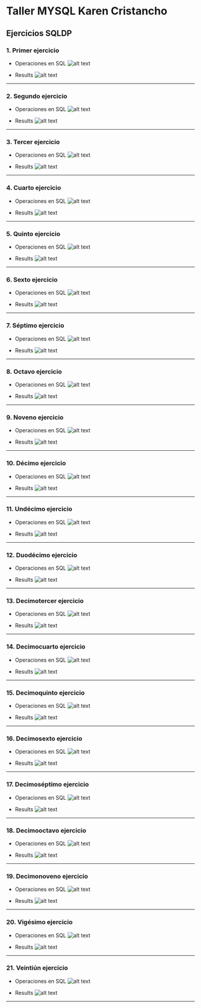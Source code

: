 # Taller MYSQL Karen Cristancho

## Ejercicios SQLDP

### 1. **Primer ejercicio**

- Operaciones en SQL
![alt text](image.png) 

- Results
![alt text](image-1.png)

---

### 2. **Segundo ejercicio**

- Operaciones en SQL
![alt text](image-2.png) 

- Results
![alt text](image-3.png)

---

### 3. **Tercer ejercicio**

- Operaciones en SQL
![alt text](image-4.png) 

- Results
![alt text](image-5.png)

---

### 4. **Cuarto ejercicio**

- Operaciones en SQL
![alt text](image-6.png)

- Results 
![alt text](image-7.png)

---

### 5. **Quinto ejercicio**

- Operaciones en SQL
![alt text](image-8.png)

- Results 
![alt text](image-9.png)

---

### 6. **Sexto ejercicio**

- Operaciones en SQL
![alt text](image-10.png)

- Results 
![alt text](image-11.png)

---

### 7. **Séptimo ejercicio**

- Operaciones en SQL
![alt text](image-12.png)

- Results 
![alt text](image-13.png)

---

### 8. **Octavo ejercicio**

- Operaciones en SQL
![alt text](image-14.png)

- Results
![alt text](image-15.png)

---

### 9. **Noveno ejercicio**

- Operaciones en SQL
![alt text](image-16.png)

- Results
![alt text](image-17.png)

---

### 10. **Décimo ejercicio**

- Operaciones en SQL
![alt text](image-18.png)

- Results
![alt text](image-19.png)

---

### 11. **Undécimo ejercicio**

- Operaciones en SQL
![alt text](image-20.png)

- Results
![alt text](image-21.png)

---

### 12. **Duodécimo ejercicio**

- Operaciones en SQL
![alt text](image-22.png)

- Results
![alt text](image-23.png)

---

### 13. **Decimotercer ejercicio**

- Operaciones en SQL
![alt text](image-24.png)

- Results
![alt text](image-25.png)

---

### 14. **Decimocuarto ejercicio**

- Operaciones en SQL
![alt text](image-26.png)

- Results
![alt text](image-27.png)

---

### 15. **Decimoquinto ejercicio**

- Operaciones en SQL
![alt text](image-28.png)

- Results
![alt text](image-29.png)

---

### 16. **Decimosexto ejercicio**

- Operaciones en SQL
![alt text](image-30.png)

- Results
![alt text](image-31.png)

---

### 17. **Decimoséptimo ejercicio**

- Operaciones en SQL
![alt text](image-32.png)

- Results
![alt text](image-33.png)

---

### 18. **Decimooctavo ejercicio**

- Operaciones en SQL
![alt text](image-34.png)

- Results
![alt text](image-35.png)

---

### 19. **Decimonoveno ejercicio**

- Operaciones en SQL
![alt text](image-36.png)

- Results
![alt text](image-37.png)

---

### 20. **Vigésimo ejercicio**

- Operaciones en SQL
![alt text](image-38.png)

- Results
![alt text](image-39.png)

---

### 21. **Veintiún ejercicio**

- Operaciones en SQL
![alt text](image-40.png)

- Results
![alt text](image-41.png)

---
